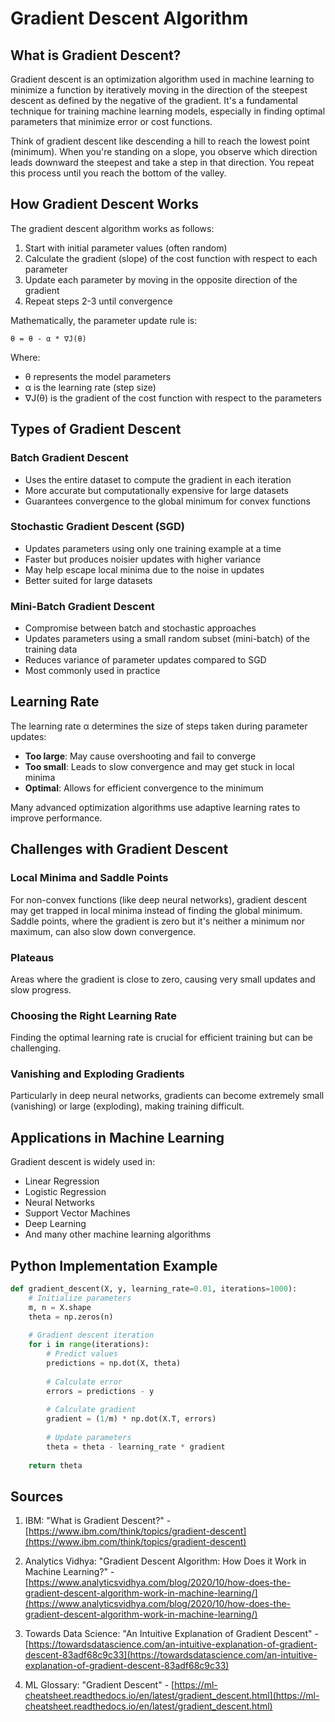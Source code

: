 # Gradient Descent Algorithm

## What is Gradient Descent?

Gradient descent is an optimization algorithm used in machine learning to minimize a function by iteratively moving in the direction of the steepest descent as defined by the negative of the gradient. It's a fundamental technique for training machine learning models, especially in finding optimal parameters that minimize error or cost functions.

Think of gradient descent like descending a hill to reach the lowest point (minimum). When you're standing on a slope, you observe which direction leads downward the steepest and take a step in that direction. You repeat this process until you reach the bottom of the valley.

## How Gradient Descent Works

The gradient descent algorithm works as follows:

1. Start with initial parameter values (often random)
2. Calculate the gradient (slope) of the cost function with respect to each parameter
3. Update each parameter by moving in the opposite direction of the gradient
4. Repeat steps 2-3 until convergence

Mathematically, the parameter update rule is:

```
θ = θ - α * ∇J(θ)
```

Where:
- θ represents the model parameters
- α is the learning rate (step size)
- ∇J(θ) is the gradient of the cost function with respect to the parameters

## Types of Gradient Descent

### Batch Gradient Descent
- Uses the entire dataset to compute the gradient in each iteration
- More accurate but computationally expensive for large datasets
- Guarantees convergence to the global minimum for convex functions

### Stochastic Gradient Descent (SGD)
- Updates parameters using only one training example at a time
- Faster but produces noisier updates with higher variance
- May help escape local minima due to the noise in updates
- Better suited for large datasets

### Mini-Batch Gradient Descent
- Compromise between batch and stochastic approaches
- Updates parameters using a small random subset (mini-batch) of the training data
- Reduces variance of parameter updates compared to SGD
- Most commonly used in practice

## Learning Rate

The learning rate α determines the size of steps taken during parameter updates:

- **Too large**: May cause overshooting and fail to converge
- **Too small**: Leads to slow convergence and may get stuck in local minima
- **Optimal**: Allows for efficient convergence to the minimum

Many advanced optimization algorithms use adaptive learning rates to improve performance.

## Challenges with Gradient Descent

### Local Minima and Saddle Points
For non-convex functions (like deep neural networks), gradient descent may get trapped in local minima instead of finding the global minimum. Saddle points, where the gradient is zero but it's neither a minimum nor maximum, can also slow down convergence.

### Plateaus
Areas where the gradient is close to zero, causing very small updates and slow progress.

### Choosing the Right Learning Rate
Finding the optimal learning rate is crucial for efficient training but can be challenging.

### Vanishing and Exploding Gradients
Particularly in deep neural networks, gradients can become extremely small (vanishing) or large (exploding), making training difficult.

## Applications in Machine Learning

Gradient descent is widely used in:

- Linear Regression
- Logistic Regression
- Neural Networks
- Support Vector Machines
- Deep Learning
- And many other machine learning algorithms

## Python Implementation Example

```python
def gradient_descent(X, y, learning_rate=0.01, iterations=1000):
    # Initialize parameters
    m, n = X.shape
    theta = np.zeros(n)
    
    # Gradient descent iteration
    for i in range(iterations):
        # Predict values
        predictions = np.dot(X, theta)
        
        # Calculate error
        errors = predictions - y
        
        # Calculate gradient
        gradient = (1/m) * np.dot(X.T, errors)
        
        # Update parameters
        theta = theta - learning_rate * gradient
        
    return theta
```

## Sources

1. IBM: "What is Gradient Descent?" - [https://www.ibm.com/think/topics/gradient-descent](https://www.ibm.com/think/topics/gradient-descent)
   
2. Analytics Vidhya: "Gradient Descent Algorithm: How Does it Work in Machine Learning?" - [https://www.analyticsvidhya.com/blog/2020/10/how-does-the-gradient-descent-algorithm-work-in-machine-learning/](https://www.analyticsvidhya.com/blog/2020/10/how-does-the-gradient-descent-algorithm-work-in-machine-learning/)

3. Towards Data Science: "An Intuitive Explanation of Gradient Descent" - [https://towardsdatascience.com/an-intuitive-explanation-of-gradient-descent-83adf68c9c33](https://towardsdatascience.com/an-intuitive-explanation-of-gradient-descent-83adf68c9c33)

4. ML Glossary: "Gradient Descent" - [https://ml-cheatsheet.readthedocs.io/en/latest/gradient_descent.html](https://ml-cheatsheet.readthedocs.io/en/latest/gradient_descent.html)
